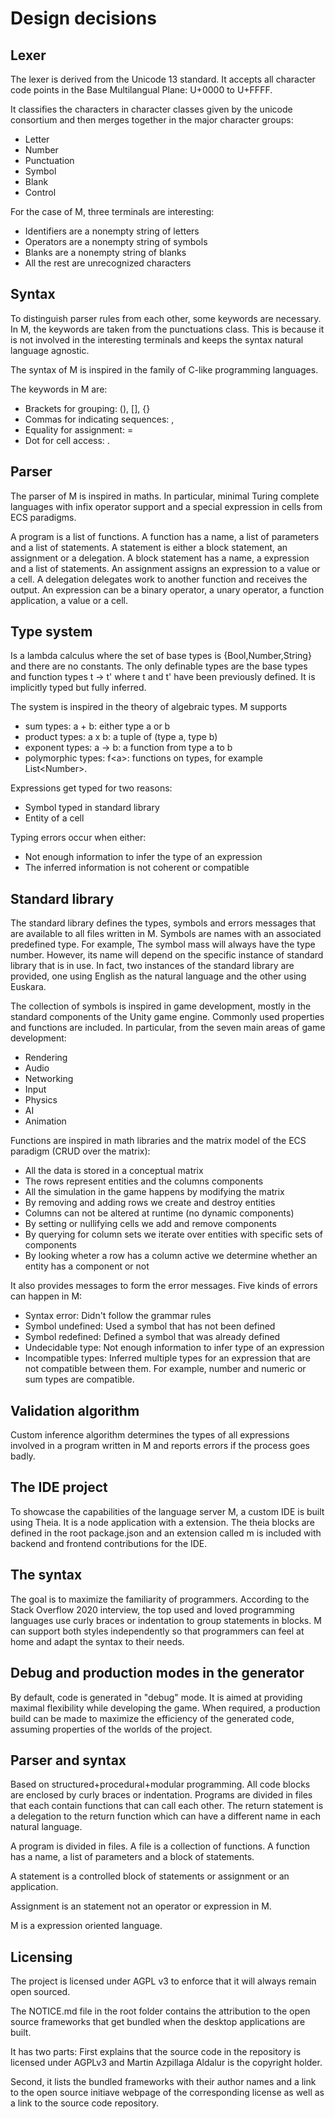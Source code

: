 # Design decisions

## Lexer

The lexer is derived from the Unicode 13 standard.
It accepts all character code points in the
Base Multilangual Plane: U+0000 to U+FFFF.

It classifies the characters in character classes
given by the unicode consortium and then merges together
in the major character groups:

* Letter
* Number
* Punctuation
* Symbol
* Blank
* Control

For the case of M, three terminals are interesting:

* Identifiers are a nonempty string of letters
* Operators are a nonempty string of symbols
* Blanks are a nonempty string of blanks
* All the rest are unrecognized characters

## Syntax

To distinguish parser rules from each other, some keywords
are necessary. In M, the keywords are taken from the punctuations
class.
This is because it is not involved in the interesting terminals and
keeps the syntax natural language agnostic.

The syntax of M is inspired in the family of C-like
programming languages.

The keywords in M are:

* Brackets for grouping: (), [], {}
* Commas for indicating sequences: ,
* Equality for assignment: =
* Dot for cell access: .

## Parser

The parser of M is inspired in maths. In particular,
minimal Turing complete languages with infix operator support
and a special expression in cells from ECS paradigms.

A program is a list of functions.
A function has a name, a list of parameters and a list of statements.
A statement is either a block statement, an assignment or a delegation.
A block statement has a name, a expression and a list of statements.
An assignment assigns an expression to a value or a cell.
A delegation delegates work to another function and receives the output.
An expression can be a binary operator, a unary operator,
a function application, a value or a cell.

## Type system

Is a lambda calculus where the set of base types is {Bool,Number,String}
and there are no constants.
The only definable types are the base types and function types t -> t'
where t and t' have been previously defined.
It is implicitly typed but fully inferred.

The system is inspired in the theory of algebraic types.
M supports

* sum types: a + b: either type a or b
* product types: a x b: a tuple of (type a, type b)
* exponent types: a -> b: a function from type a to b
* polymorphic types: f\<a\>: functions on types, for example List\<Number\>.

Expressions get typed for two reasons:

* Symbol typed in standard library
* Entity of a cell

Typing errors occur when either:

* Not enough information to infer the type of an expression
* The inferred information is not coherent or compatible

## Standard library

The standard library defines the types, symbols and
errors messages that are available to all files written in M.
Symbols are
names with an associated predefined type. For example,
The symbol mass will always have the
type number. However, its name will depend on the specific
instance of standard library that is in use. In fact, two
instances of the standard library are provided, one using
English as the natural language and the other using Euskara.

The collection of symbols is inspired in game development,
mostly in the standard components of the Unity game engine.
Commonly used properties and functions are included. In
particular, from the seven main areas of game development:

* Rendering
* Audio
* Networking
* Input
* Physics
* AI
* Animation

Functions are inspired in math libraries and the matrix model
of the ECS paradigm (CRUD over the matrix):

* All the data is stored in a conceptual matrix
* The rows represent entities and the columns components
* All the simulation in the game happens by modifying the matrix
* By removing and adding rows we create and destroy entities
* Columns can not be altered at runtime (no dynamic components)
* By setting or nullifying cells we add and remove components
* By querying for column sets we iterate over entities with
specific sets of components
* By looking wheter a row has a column active we determine whether
an entity has a component or not

It also provides messages to form the error messages. Five kinds
of errors can happen in M:

* Syntax error: Didn't follow the grammar rules
* Symbol undefined: Used a symbol that has not been defined
* Symbol redefined: Defined a symbol that was already defined
* Undecidable type: Not enough information to infer type of an
expression
* Incompatible types: Inferred multiple types for an expression
that are not compatible between them.
For example, number and numeric or sum types are compatible.

## Validation algorithm

Custom inference algorithm determines the types of all expressions
involved in a program written in M and reports errors if the
process goes badly.

## The IDE project

To showcase the capabilities of the language server M, a custom
IDE is built using Theia. It is a node application with a extension.
The theia blocks are defined in the root package.json and an
extension called m is included with backend and frontend contributions
for the IDE.

## The syntax

The goal is to maximize the familiarity of programmers.
According to the Stack Overflow 2020 interview, the top
used and loved programming languages use curly braces or
indentation to group statements in blocks.
M can support both styles independently so that programmers
can feel at home and adapt the syntax to their needs.

## Debug and production modes in the generator

By default, code is generated in "debug" mode. It is aimed
at providing maximal flexibility while developing the game.
When required, a production build can be made to maximize
the efficiency of the generated code, assuming properties
of the worlds of the project.

## Parser and syntax

Based on structured+procedural+modular programming.
All code blocks are enclosed by curly braces or indentation.
Programs are divided in files that each contain functions
that can call each other.
The return statement is a delegation to the return function
which can have a different name in each natural language.

A program is divided in files.
A file is a collection of functions.
A function has a name, a list of parameters and a block of
statements.

A statement is a controlled block of statements or
assignment or an application.

Assignment is an statement not an operator or expression in M.

M is a expression oriented language.

## Licensing

The project is licensed under AGPL v3 to enforce
that it will always remain open sourced.

The NOTICE.md file in the root folder contains the attribution
to the open source frameworks that get bundled when the desktop
applications are built.

It has two parts: First explains that the source code in the
repository is licensed under AGPLv3 and Martin Azpillaga Aldalur
is the copyright holder.

Second, it lists the bundled frameworks with their author names
and a link to the open source initiave webpage of the
corresponding license as well as a link to the source code repository.
